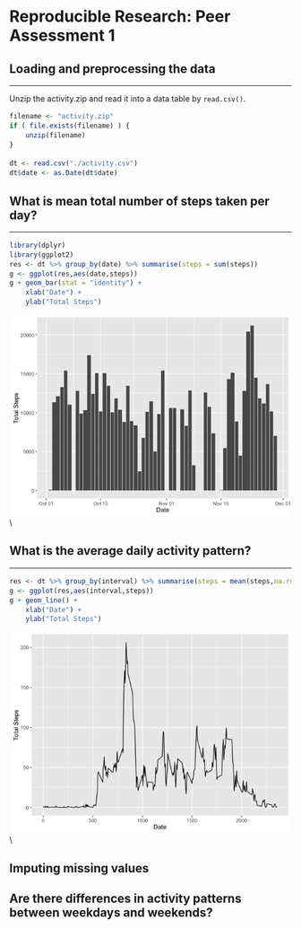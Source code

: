# Reproducible Research: Peer Assessment 1

## Loading and preprocessing the data

---

Unzip the activity.zip and read it into a data table by `read.csv()`.

```r
filename <- "activity.zip"
if ( file.exists(filename) ) {
    unzip(filename)
}

dt <- read.csv("./activity.csv")
dt$date <- as.Date(dt$date)
```

## What is mean total number of steps taken per day?

---


```r
library(dplyr)
library(ggplot2)
res <- dt %>% group_by(date) %>% summarise(steps = sum(steps))
g <- ggplot(res,aes(date,steps))
g + geom_bar(stat = "identity") + 
    xlab("Date") + 
    ylab("Total Steps")
```

![](PA1_template_files/figure-html/unnamed-chunk-2-1.png)\


## What is the average daily activity pattern?

---


```r
res <- dt %>% group_by(interval) %>% summarise(steps = mean(steps,na.rm=TRUE))
g <- ggplot(res,aes(interval,steps))
g + geom_line() + 
    xlab("Date") + 
    ylab("Total Steps")
```

![](PA1_template_files/figure-html/unnamed-chunk-3-1.png)\

## Imputing missing values



## Are there differences in activity patterns between weekdays and weekends?

